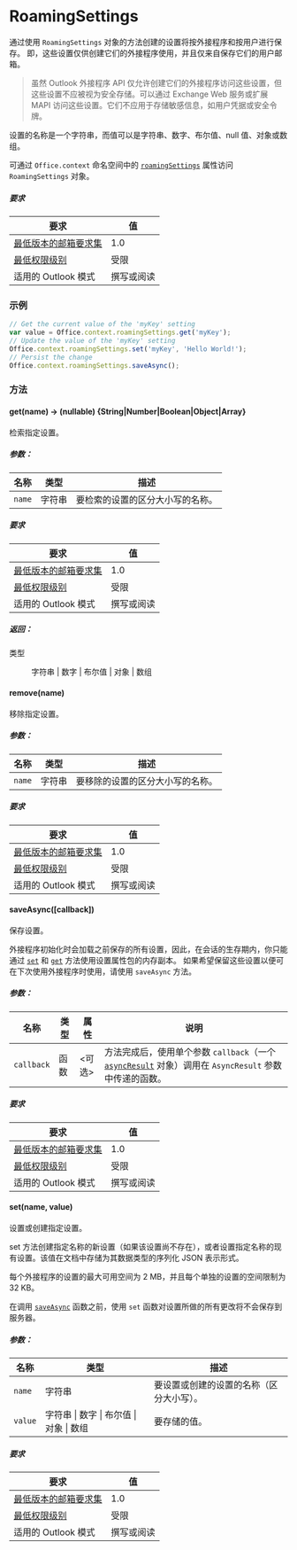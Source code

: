 ﻿

# RoamingSettings

通过使用 `RoamingSettings` 对象的方法创建的设置将按外接程序和按用户进行保存。 即，这些设置仅供创建它们的外接程序使用，并且仅来自保存它们的用户邮箱。

> 虽然 Outlook 外接程序 API 仅允许创建它们的外接程序访问这些设置，但这些设置不应被视为安全存储。可以通过 Exchange Web 服务或扩展 MAPI 访问这些设置。它们不应用于存储敏感信息，如用户凭据或安全令牌。

设置的名称是一个字符串，而值可以是字符串、数字、布尔值、null 值、对象或数组。

可通过 `Office.context` 命名空间中的 [`roamingSettings`](Office.context.md#roamingsettings-roamingsettings) 属性访问 `RoamingSettings` 对象。

##### 要求

|要求| 值|
|---|---|
|[最低版本的邮箱要求集](../tutorial-api-requirement-sets.md)| 1.0|
|[最低权限级别](../../../docs/outlook/understanding-outlook-add-in-permissions.md)| 受限|
|适用的 Outlook 模式| 撰写或阅读|

### 示例

```JavaScript
// Get the current value of the 'myKey' setting
var value = Office.context.roamingSettings.get('myKey');
// Update the value of the 'myKey' setting
Office.context.roamingSettings.set('myKey', 'Hello World!');
// Persist the change
Office.context.roamingSettings.saveAsync();
```

### 方法

####  get(name) → (nullable) {String|Number|Boolean|Object|Array}

检索指定设置。

##### 参数：

|名称| 类型| 描述|
|---|---|---|
|`name`| 字符串|要检索的设置的区分大小写的名称。|

##### 要求

|要求| 值|
|---|---|
|[最低版本的邮箱要求集](../tutorial-api-requirement-sets.md)| 1.0|
|[最低权限级别](../../../docs/outlook/understanding-outlook-add-in-permissions.md)| 受限|
|适用的 Outlook 模式| 撰写或阅读|

##### 返回：

<dl class="param-type">

<dt>
类型</dt>


<dd>字符串 | 数字 | 布尔值 | 对象 | 数组</dd>

</dl>

####  remove(name)

移除指定设置。

##### 参数：

|名称| 类型| 描述|
|---|---|---|
|`name`| 字符串|要移除的设置的区分大小写的名称。|

##### 要求

|要求| 值|
|---|---|
|[最低版本的邮箱要求集](../tutorial-api-requirement-sets.md)| 1.0|
|[最低权限级别](../../../docs/outlook/understanding-outlook-add-in-permissions.md)| 受限|
|适用的 Outlook 模式| 撰写或阅读|
####  saveAsync([callback])

保存设置。

外接程序初始化时会加载之前保存的所有设置，因此，在会话的生存期内，你只能通过 [`set`](RoamingSettings.md#set) 和 [`get`](RoamingSettings.md#get) 方法使用设置属性包的内存副本。 如果希望保留这些设置以便可在下次使用外接程序时使用，请使用 `saveAsync` 方法。

##### 参数：

|名称| 类型| 属性| 说明|
|---|---|---|---|
|`callback`| 函数| &lt;可选&gt;|方法完成后，使用单个参数 `callback`（一个 [`asyncResult`](simple-types.md#asyncresult) 对象）调用在 `AsyncResult` 参数中传递的函数。 |

##### 要求

|要求| 值|
|---|---|
|[最低版本的邮箱要求集](../tutorial-api-requirement-sets.md)| 1.0|
|[最低权限级别](../../../docs/outlook/understanding-outlook-add-in-permissions.md)| 受限|
|适用的 Outlook 模式| 撰写或阅读|
####  set(name, value)

设置或创建指定设置。

set 方法创建指定名称的新设置（如果该设置尚不存在），或者设置指定名称的现有设置。该值在文档中存储为其数据类型的序列化 JSON 表示形式。

每个外接程序的设置的最大可用空间为 2 MB，并且每个单独的设置的空间限制为 32 KB。

在调用 [`saveAsync`](RoamingSettings.md#saveasynccallback) 函数之前，使用 `set` 函数对设置所做的所有更改将不会保存到服务器。

##### 参数：

|名称| 类型| 描述|
|---|---|---|
|`name`| 字符串|要设置或创建的设置的名称（区分大小写）。|
|`value`| 字符串 &#124; 数字 &#124; 布尔值 &#124; 对象 &#124; 数组|要存储的值。|

##### 要求

|要求| 值|
|---|---|
|[最低版本的邮箱要求集](../tutorial-api-requirement-sets.md)| 1.0|
|[最低权限级别](../../../docs/outlook/understanding-outlook-add-in-permissions.md)| 受限|
|适用的 Outlook 模式| 撰写或阅读|